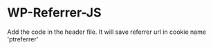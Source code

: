 # WP-Referrer-JS

Add the code in the header file. 
It will save referrer url in cookie name 'ptreferrer'
